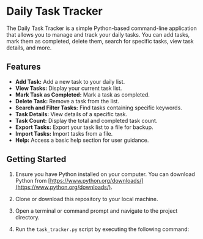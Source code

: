 # Daily Task Tracker

The Daily Task Tracker is a simple Python-based command-line application that allows you to manage and track your daily tasks. You can add tasks, mark them as completed, delete them, search for specific tasks, view task details, and more.

## Features

- **Add Task:** Add a new task to your daily list.
- **View Tasks:** Display your current task list.
- **Mark Task as Completed:** Mark a task as completed.
- **Delete Task:** Remove a task from the list.
- **Search and Filter Tasks:** Find tasks containing specific keywords.
- **Task Details:** View details of a specific task.
- **Task Count:** Display the total and completed task count.
- **Export Tasks:** Export your task list to a file for backup.
- **Import Tasks:** Import tasks from a file.
- **Help:** Access a basic help section for user guidance.

## Getting Started

1. Ensure you have Python installed on your computer. You can download Python from [https://www.python.org/downloads/](https://www.python.org/downloads/).

2. Clone or download this repository to your local machine.

3. Open a terminal or command prompt and navigate to the project directory.

4. Run the `task_tracker.py` script by executing the following command:

